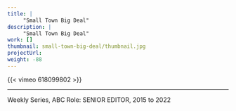 ```yaml
---
title: |
     "Small Town Big Deal"
description: |
     "Small Town Big Deal"
work: []
thumbnail: small-town-big-deal/thumbnail.jpg
projectUrl:
weight: -88
---
```

{{< vimeo 618099802 >}}

***

Weekly Series, ABC
Role: SENIOR EDITOR, 2015 to 2022
